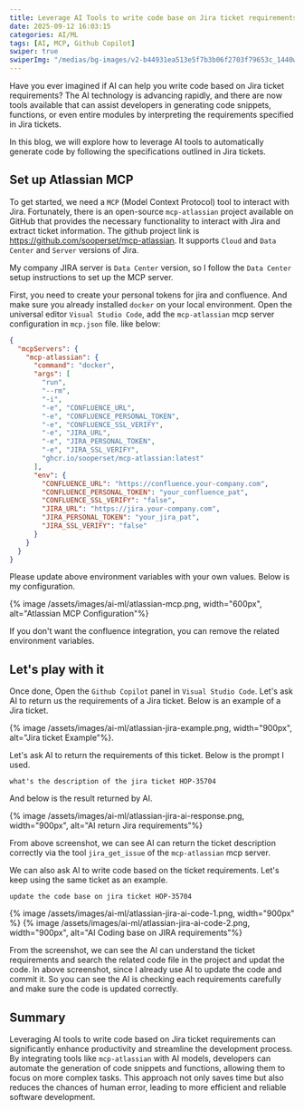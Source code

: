 ```yaml
---
title: Leverage AI Tools to write code base on Jira ticket requirements.
date: 2025-09-12 16:03:15
categories: AI/ML
tags: [AI, MCP, Github Copilot]
swiper: true
swiperImg: "/medias/bg-images/v2-b44931ea513e5f7b3b06f2703f79653c_1440w.webp"
---
```


Have you ever imagined if AI can help you write code based on Jira ticket requirements? The AI technology is advancing rapidly, and there are now tools available that can assist developers in generating code snippets, functions, or even entire modules by interpreting the requirements specified in Jira tickets.

In this blog, we will explore how to leverage AI tools to automatically generate code by following the specifications outlined in Jira tickets.

## Set up Atlassian MCP
To get started, we need a `MCP` (Model Context Protocol) tool to interact with Jira. Fortunately, there is an open-source `mcp-atlassian` project available on GitHub that provides the necessary functionality to interact with Jira and extract ticket information. The github project link is https://github.com/sooperset/mcp-atlassian. It supports `Cloud` and `Data Center` and `Server` versions of Jira.

My company JIRA server is `Data Center` version, so I follow the `Data Center` setup instructions to set up the MCP server. 

First, you need to create your personal tokens for jira and confluence. And make sure you already installed `docker` on your local environment. Open the universal editor `Visual Studio Code`, add the `mcp-atlassian` mcp server configuration in `mcp.json` file. like below:

``` json
{
  "mcpServers": {
    "mcp-atlassian": {
      "command": "docker",
      "args": [
        "run",
        "--rm",
        "-i",
        "-e", "CONFLUENCE_URL",
        "-e", "CONFLUENCE_PERSONAL_TOKEN",
        "-e", "CONFLUENCE_SSL_VERIFY",
        "-e", "JIRA_URL",
        "-e", "JIRA_PERSONAL_TOKEN",
        "-e", "JIRA_SSL_VERIFY",
        "ghcr.io/sooperset/mcp-atlassian:latest"
      ],
      "env": {
        "CONFLUENCE_URL": "https://confluence.your-company.com",
        "CONFLUENCE_PERSONAL_TOKEN": "your_confluence_pat",
        "CONFLUENCE_SSL_VERIFY": "false",
        "JIRA_URL": "https://jira.your-company.com",
        "JIRA_PERSONAL_TOKEN": "your_jira_pat",
        "JIRA_SSL_VERIFY": "false"
      }
    }
  }
}
```

Please update above environment variables with your own values. Below is my configuration.

{% image /assets/images/ai-ml/atlassian-mcp.png, width="600px", alt="Atlassian MCP Configuration"%}

 If you don't want the confluence integration, you can remove the related environment variables.

## Let's play with it
Once done, Open the `Github Copilot` panel in `Visual Studio Code`. Let's ask AI to return us the requirements of a Jira ticket. Below is an example of a Jira ticket.

{% image /assets/images/ai-ml/atlassian-jira-example.png, width="900px", alt="Jira ticket Example"%}.

Let's ask AI to return the requirements of this ticket. Below is the prompt I used.

```
what's the description of the jira ticket HOP-35704
```

And below is the result returned by AI.

{% image /assets/images/ai-ml/atlassian-jira-ai-response.png, width="900px", alt="AI return Jira requirements"%}

From above screenshot, we can see AI can return the ticket description correctly via the tool `jira_get_issue` of the `mcp-atlassian` mcp server.

We can also ask AI to write code based on the ticket requirements. Let's keep using the same ticket as an example. 

```
update the code base on jira ticket HOP-35704
```

{% image /assets/images/ai-ml/atlassian-jira-ai-code-1.png, width="900px" %}
{% image /assets/images/ai-ml/atlassian-jira-ai-code-2.png, width="900px", alt="AI Coding base on JIRA requirements"%}

From the screenshot, we can see the AI can understand the ticket requirements and search the related code file in the project and updat the code. In above screenshot, since I already use AI to update the code and commit it. So you can see the AI is checking each requirements carefully and make sure the code is updated correctly.

## Summary
Leveraging AI tools to write code based on Jira ticket requirements can significantly enhance productivity and streamline the development process. By integrating tools like `mcp-atlassian` with AI models, developers can automate the generation of code snippets and functions, allowing them to focus on more complex tasks. This approach not only saves time but also reduces the chances of human error, leading to more efficient and reliable software development.


